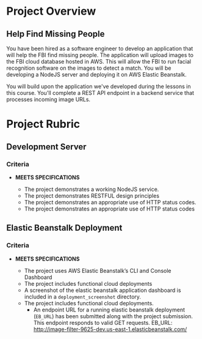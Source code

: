 # Project Overview
## Help Find Missing People
You have been hired as a software engineer to develop an application that will help the FBI find missing people. The application will upload images to the FBI cloud database hosted in AWS. This will allow the FBI to run facial recognition software on the images to detect a match. You will be developing a NodeJS server and deploying it on AWS Elastic Beanstalk.

You will build upon the application we've developed during the lessons in this course. You'll complete a REST API endpoint in a backend service that processes incoming image URLs.

# Project Rubric

## Development Server

### Criteria

- **MEETS SPECIFICATIONS**

    - The project demonstrates a working NodeJS service.
    - The project demonstrates RESTFUL design principles
    - The project demonstrates an appropriate use of HTTP status codes.
    - The project demonstrates an appropriate use of HTTP status codes

## Elastic Beanstalk Deployment

### Criteria

- **MEETS SPECIFICATIONS**

    - The project uses AWS Elastic Beanstalk’s CLI and Console Dashboard
    - The project includes functional cloud deployments
    - A screenshot of the elastic beanstalk application dashboard is included in a `deployment_screenshot` directory.
    - The project includes functional cloud deployments.
        - An endpoint URL for a running elastic beanstalk deployment (`EB_URL`) has been submitted along with the project submission. This endpoint responds to valid GET requests.
        EB_URL: http://image-filter-9625-dev.us-east-1.elasticbeanstalk.com/
